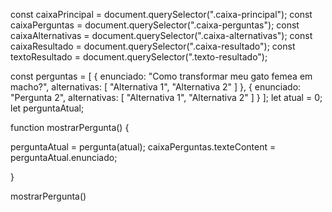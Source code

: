 const caixaPrincipal = document.querySelector(".caixa-principal");
const caixaPerguntas = document.querySelector(".caixa-perguntas");
const caixaAlternativas = document.querySelector(".caixa-alternativas");
const caixaResultado = document.querySelector(".caixa-resultado");
const textoResultado = document.querySelector(".texto-resultado");

const perguntas = [
    {
        enunciado: "Como transformar meu gato femea em macho?",
        alternativas: [
            "Alternativa 1",
            "Alternativa 2"
        ]
    },
    {
        enunciado: "Pergunta 2",
        alternativas: [
            "Alternativa 1",
            "Alternativa 2"
        ]
    }
];
let atual = 0;
let perguntaAtual;

function mostrarPergunta() {

   perguntaAtual = pergunta(atual);
   caixaPerguntas.texteContent = perguntaAtual.enunciado;
   
}

mostrarPergunta()
